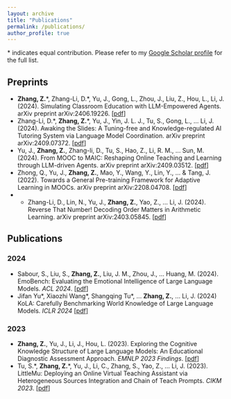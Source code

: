 ```yaml
---
layout: archive
title: "Publications"
permalink: /publications/
author_profile: true
---
```



\* indicates equal contribution. Please refer to my [Google Scholar profile](https://scholar.google.com/citations?user=mKeVR_oAAAAJ) for the full list.

## Preprints

- **Zhang, Z.**\*, Zhang-Li, D.\*, Yu, J., Gong, L., Zhou, J., Liu, Z., Hou, L., Li, J. (2024). Simulating Classroom Education with LLM-Empowered Agents. arXiv preprint arXiv:2406.19226. [[pdf](https://arxiv.org/abs/2406.19226)]
- Zhang-Li, D.\*, **Zhang, Z.**\*, Yu, J., Yin, J. L. J., Tu, S., Gong, L., ... Li, J. (2024). Awaking the Slides: A Tuning-free and Knowledge-regulated AI Tutoring System via Language Model Coordination. arXiv preprint arXiv:2409.07372. [[pdf](https://arxiv.org/abs/2409.07372)]
- Yu, J., **Zhang, Z.**, Zhang-li, D., Tu, S., Hao, Z., Li, R. M., ... Sun, M. (2024). From MOOC to MAIC: Reshaping Online Teaching and Learning through LLM-driven Agents. arXiv preprint arXiv:2409.03512. [[pdf](https://arxiv.org/abs/2409.03512v1)]
- Zhong, Q., Yu, J., **Zhang, Z.**, Mao, Y., Wang, Y., Lin, Y., ... & Tang, J. (2022). Towards a General Pre-training Framework for Adaptive Learning in MOOCs. arXiv preprint arXiv:2208.04708. [[pdf](https://arxiv.org/pdf/2208.04708)]
- - Zhang-Li, D., Lin, N., Yu, J., **Zhang, Z.**, Yao, Z., ... Li, J. (2024). Reverse That Number! Decoding Order Matters in Arithmetic Learning. arXiv preprint arXiv:2403.05845. [[pdf](https://arxiv.org/abs/2403.05845)]

## Publications

### 2024
- Sabour, S., Liu, S., **Zhang, Z.**, Liu, J. M., Zhou, J., ... Huang, M. (2024). EmoBench: Evaluating the Emotional Intelligence of Large Language Models. *ACL 2024*. [[pdf](https://aclanthology.org/2024.acl-long.326/)]
- Jifan Yu\*, Xiaozhi Wang\*, Shangqing Tu\*, ... **Zhang, Z.**, ... Li, J. (2024) KoLA: Carefully Benchmarking World Knowledge of Large Language Models. *ICLR 2024* [[pdf]](https://arxiv.org/pdf/2306.09296.pdf)


### 2023
- **Zhang, Z.**, Yu, J., Li, J., Hou, L. (2023). Exploring the Cognitive Knowledge Structure of Large Language Models: An Educational Diagnostic Assessment Approach. *EMNLP 2023 Findings*. [[pdf](https://aclanthology.org/2023.findings-emnlp.111/)]
- Tu, S.\*, **Zhang, Z.**\*, Yu, J., Li, C., Zhang, S., Yao, Z., ... Li, J. (2023). LittleMu: Deploying an Online Virtual Teaching Assistant via Heterogeneous Sources Integration and Chain of Teach Prompts. *CIKM 2023*. [[pdf](https://dl.acm.org/doi/pdf/10.1145/3583780.3615484)]







